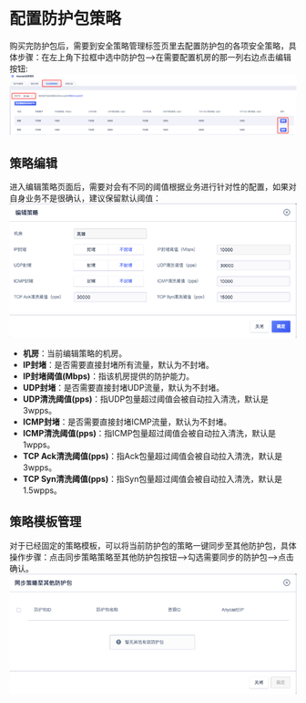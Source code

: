 

# 配置防护包策略

购买完防护包后，需要到安全策略管理标签页里去配置防护包的各项安全策略，具体步骤：在左上角下拉框中选中防护包—>在需要配置机房的那一列右边点击编辑按钮:
![](/images/uanycastclean/pkg2.png)

## 策略编辑
进入编辑策略页面后，需要对会有不同的阈值根据业务进行针对性的配置，如果对自身业务不是很确认，建议保留默认阈值：
![](/images/uanycastclean/pkg3.png)

- **机房**：当前编辑策略的机房。
- **IP封堵**：是否需要直接封堵所有流量，默认为不封堵。
- **IP封堵阈值(Mbps)**：指该机房提供的防护能力。
- **UDP封堵**：是否需要直接封堵UDP流量，默认为不封堵。
- **UDP清洗阈值(pps)**：指UDP包量超过阈值会被自动拉入清洗，默认是3wpps。
- **ICMP封堵**：是否需要直接封堵ICMP流量，默认为不封堵。
- **ICMP清洗阈值(pps)**：指ICMP包量超过阈值会被自动拉入清洗，默认是1wpps。
- **TCP Ack清洗阈值(pps)**：指Ack包量超过阈值会被自动拉入清洗，默认是3wpps。
- **TCP Syn清洗阈值(pps)**：指Syn包量超过阈值会被自动拉入清洗，默认是1.5wpps。

## 策略模板管理
对于已经固定的策略模板，可以将当前防护包的策略一键同步至其他防护包，具体操作步骤：点击同步策略策略至其他防护包按钮—>勾选需要同步的防护包—>点击确认。
![](/images/uanycastclean/pkg4.png)





